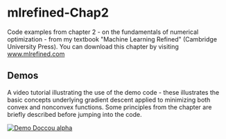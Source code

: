 # mlrefined-Chap2
Code examples from chapter 2 - on the fundamentals of numerical optimization - from my textbook "Machine Learning Refined" (Cambridge University Press).  You can download this chapter by visiting www.mlrefined.com

## Demos

A video tutorial illustrating the use of the demo code - these illustrates the basic concepts underlying gradient descent applied to minimizing both convex and nonconvex functions.  Some principles from the chapter are briefly described before jumping into the code.

[![Demo Doccou alpha](https://j.gifs.com/o2AJjA.gif)](https://youtu.be/yy1otucCYVM)

